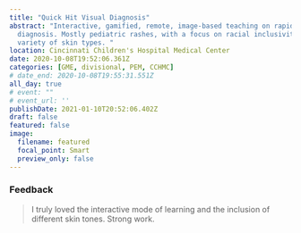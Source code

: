 ```yaml
---
title: "Quick Hit Visual Diagnosis"
abstract: "Interactive, gamified, remote, image-based teaching on rapid
  diagnosis. Mostly pediatric rashes, with a focus on racial inclusivity with a
  variety of skin types. "
location: Cincinnati Children's Hospital Medical Center
date: 2020-10-08T19:52:06.361Z
categories: [GME, divisional, PEM, CCHMC]
# date_end: 2020-10-08T19:55:31.551Z
all_day: true
# event: ""
# event_url: ''
publishDate: 2021-01-10T20:52:06.402Z
draft: false
featured: false
image:
  filename: featured
  focal_point: Smart
  preview_only: false
---
```

### Feedback
<!--StartFragment-->

> I truly loved the interactive mode of learning and the inclusion of different skin tones. Strong work.

<!--EndFragment-->
